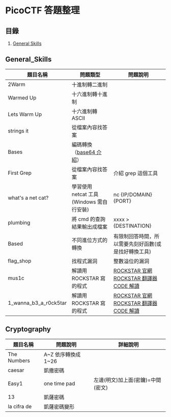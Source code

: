 # PicoCTF 答題整理

## 目錄
1. [General Skills](#General_Skills)

## General_Skills
題目名稱 | 問題類型 | 問題說明
---|---|---
2Warm | 十進制轉二進制
Warmed Up | 十六進制轉十進制
Lets Warm Up | 十六進制轉 ASCII
strings it | 從檔案內容找答案 | 
Bases | 編碼轉換（[base64 介紹](Notes/常見編碼介紹.md)）
First Grep | 從檔案內容找答案 | 介紹 grep 這個工具
what's a net cat? | 學習使用 netcat 工具 (Windows 需自行安裝) | nc {IP/DOMAIN} {PORT}
plumbing | 將 cmd 的查詢結果輸出成檔案 | xxxx > {DESTINATION}
Based | 不同進位方式的轉換 | 有限制回答時間，所以需要先刻好函數(或是找好轉換工具)
flag_shop | 找程式漏洞 | 整數溢位的漏洞
mus1c | 解讀用 ROCKSTAR 寫的程式 | [ROCKSTAR 官網](https://codewithrockstar.com/docs#pronouns)<br>[ROCKSTAR 翻譯器](https://codewithrockstar.com/online)<br>[CODE 解讀](./Others/lyrics_parsed.txt)
1_wanna_b3_a_r0ck5tar | 解讀用 ROCKSTAR 寫的程式 | [ROCKSTAR 官網](https://codewithrockstar.com/docs#pronouns)<br>[ROCKSTAR 翻譯器](https://codewithrockstar.com/online)<br>[CODE 解讀](./Others/1_wanna_b3_a_r0ck_parsed.py)

## Cryptography
題目名稱 | 問題說明 | 詳細說明 
---|---|---
The Numbers | A\~Z 依序轉換成 1\~26 | 
caesar | 凱撒密碼 | 
Easy1 | one time pad | 左邊(明文)加上面(密鑰)=中間(密文)
13 | 凱薩密碼 | 
la cifra de | 凱薩密碼變形 | 